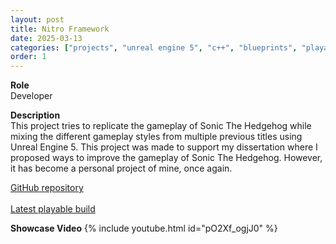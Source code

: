 ```yaml
---
layout: post
title: Nitro Framework
date: 2025-03-13
categories: ["projects", "unreal engine 5", "c++", "blueprints", "playable demo"]
order: 1
---
```


**Role**
<br> Developer

**Description**
<br>
This project tries to replicate the gameplay of Sonic The Hedgehog 
while mixing the different gameplay styles from multiple previous
titles using Unreal Engine 5. This project was made to support my dissertation
where I proposed ways to improve the gameplay of Sonic The Hedgehog.
However, it has become a personal project of mine, once again.

[GitHub repository](https://github.com/Nitrohedge21/Nitro-Framework)<br>
<br>[Latest playable build](https://github.com/Nitrohedge21/Nitro-Framework/releases)

**Showcase Video**
{% include youtube.html id="pO2Xf_ogjJ0" %}